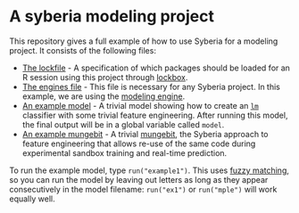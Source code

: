 # A syberia modeling project

This repository gives a full example of how to use Syberia
for a modeling project. It consists of the following files:

  * [The lockfile](lockfile.yml) - A specification of which packages
    should be loaded for an R session using this project through
    [lockbox](https://github.com/robertzk/lockbox).
  * [The engines file](config/engines.R) - This file is necessary
    for any Syberia project. In this example, we are using the
    [modeling engine](https://github.com/syberia/modeling.sy).
  * [An example model](models/dev/example1.R) - A trivial model
    showing how to create an [`lm`](https://stat.ethz.ch/R-manual/R-devel/library/stats/html/lm.html)
    classifier with some trivial feature engineering. After running
    this model, the final output will be in a global variable
    called `model`.
  * [An example mungebit](lib/mugnebits/sanitize_gender.R) - A trivial
    [mungebit](https://github.com/robertzk/mungebits2), the Syberia
    approach to feature engineering that allows re-use of the same
    code during experimental sandbox training and real-time prediction.
  
To run the example model, type `run("example1")`. This uses
[fuzzy matching](https://github.com/kien/ctrlp.vim), so you can
run the model by leaving out letters as long as they appear
consecutively in the model filename: `run("ex1")` or `run("mple")` will
work equally well.

